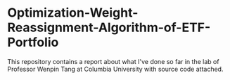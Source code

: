 # Optimization-Weight-Reassignment-Algorithm-of-ETF-Portfolio

This repository contains a report about what I've done so far in the lab of Professor Wenpin Tang at Columbia University with source code attached.
